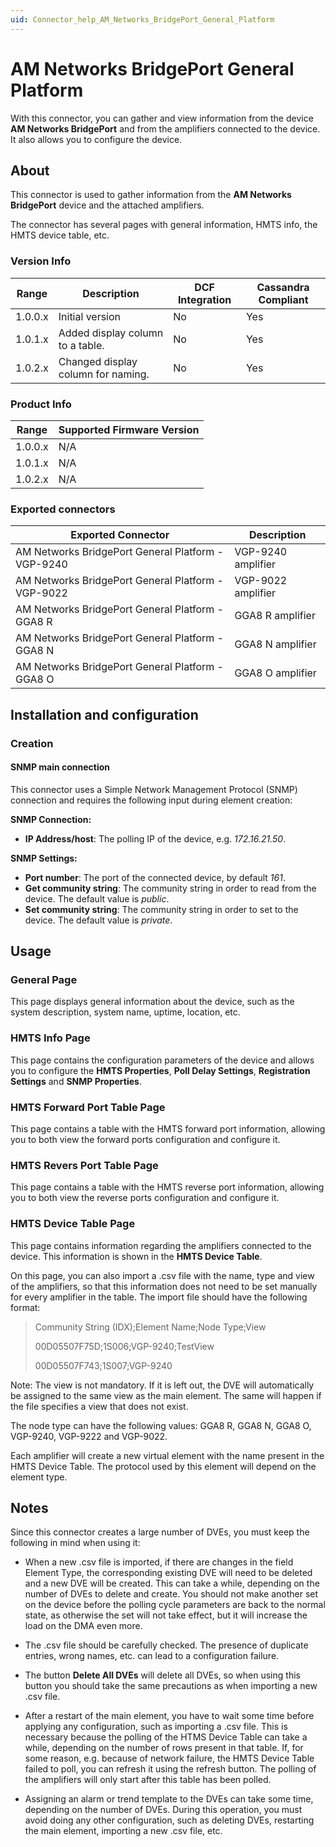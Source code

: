 ```yaml
---
uid: Connector_help_AM_Networks_BridgePort_General_Platform
---
```


# AM Networks BridgePort General Platform

With this connector, you can gather and view information from the device **AM Networks BridgePort** and from the amplifiers connected to the device. It also allows you to configure the device.

## About

This connector is used to gather information from the **AM Networks BridgePort** device and the attached amplifiers.

The connector has several pages with general information, HMTS info, the HMTS device table, etc.

### Version Info

| **Range** | **Description**                   | **DCF Integration** | **Cassandra Compliant** |
|------------------|-----------------------------------|---------------------|-------------------------|
| 1.0.0.x          | Initial version                   | No                  | Yes                     |
| 1.0.1.x          | Added display column to a table.   | No                  | Yes                     |
| 1.0.2.x          | Changed display column for naming. | No                  | Yes                     |

### Product Info

| Range | Supported Firmware Version |
|------------------|-----------------------------|
| 1.0.0.x          | N/A                         |
| 1.0.1.x          | N/A                         |
| 1.0.2.x          | N/A                         |

### Exported connectors

| **Exported Connector**                              | **Description**    |
|----------------------------------------------------|--------------------|
| AM Networks BridgePort General Platform - VGP-9240 | VGP-9240 amplifier |
| AM Networks BridgePort General Platform - VGP-9022 | VGP-9022 amplifier |
| AM Networks BridgePort General Platform - GGA8 R   | GGA8 R amplifier   |
| AM Networks BridgePort General Platform - GGA8 N   | GGA8 N amplifier   |
| AM Networks BridgePort General Platform - GGA8 O   | GGA8 O amplifier   |

## Installation and configuration

### Creation

#### SNMP main connection

This connector uses a Simple Network Management Protocol (SNMP) connection and requires the following input during element creation:

**SNMP Connection:**

- **IP Address/host**: The polling IP of the device, e.g. *172.16.21.50*.

**SNMP Settings:**

- **Port number**: The port of the connected device, by default *161*.
- **Get community string**: The community string in order to read from the device. The default value is *public*.
- **Set community string**: The community string in order to set to the device. The default value is *private*.

## Usage

### General Page

This page displays general information about the device, such as the system description, system name, uptime, location, etc.

### HMTS Info Page

This page contains the configuration parameters of the device and allows you to configure the **HMTS Properties**, **Poll Delay Settings**, **Registration Settings** and **SNMP Properties**.

### HMTS Forward Port Table Page

This page contains a table with the HMTS forward port information, allowing you to both view the forward ports configuration and configure it.

### HMTS Revers Port Table Page

This page contains a table with the HMTS reverse port information, allowing you to both view the reverse ports configuration and configure it.

### HMTS Device Table Page

This page contains information regarding the amplifiers connected to the device. This information is shown in the **HMTS Device Table**.

On this page, you can also import a .csv file with the name, type and view of the amplifiers, so that this information does not need to be set manually for every amplifier in the table. The import file should have the following format:

> Community String (IDX);Element Name;Node Type;View
>
> 00D05507F75D;1S006;VGP-9240;TestView
>
> 00D05507F743;1S007;VGP-9240

Note: The view is not mandatory. If it is left out, the DVE will automatically be assigned to the same view as the main element. The same will happen if the file specifies a view that does not exist.

The node type can have the following values: GGA8 R, GGA8 N, GGA8 O, VGP-9240, VGP-9222 and VGP-9022.

Each amplifier will create a new virtual element with the name present in the HMTS Device Table. The protocol used by this element will depend on the element type.

## Notes

Since this connector creates a large number of DVEs, you must keep the following in mind when using it:

- When a new .csv file is imported, if there are changes in the field Element Type, the corresponding existing DVE will need to be deleted and a new DVE will be created. This can take a while, depending on the number of DVEs to delete and create. You should not make another set on the device before the polling cycle parameters are back to the normal state, as otherwise the set will not take effect, but it will increase the load on the DMA even more.

- The .csv file should be carefully checked. The presence of duplicate entries, wrong names, etc. can lead to a configuration failure.

- The button **Delete All DVEs** will delete all DVEs, so when using this button you should take the same precautions as when importing a new .csv file.

- After a restart of the main element, you have to wait some time before applying any configuration, such as importing a .csv file. This is necessary because the polling of the HTMS Device Table can take a while, depending on the number of rows present in that table. If, for some reason, e.g. because of network failure, the HMTS Device Table failed to poll, you can refresh it using the refresh button. The polling of the amplifiers will only start after this table has been polled.

- Assigning an alarm or trend template to the DVEs can take some time, depending on the number of DVEs. During this operation, you must avoid doing any other configuration, such as deleting DVEs, restarting the main element, importing a new .csv file, etc.
